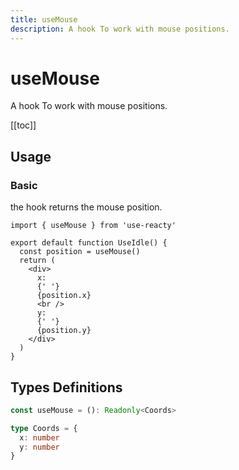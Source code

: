 ```yaml
---
title: useMouse
description: A hook To work with mouse positions.
---
```


# useMouse

A hook To work with mouse positions.

[[toc]]

## Usage

### Basic

the hook returns the mouse position.

```tsx
import { useMouse } from 'use-reacty'

export default function UseIdle() {
  const position = useMouse()
  return (
    <div>
      x:
      {' '}
      {position.x}
      <br />
      y:
      {' '}
      {position.y}
    </div>
  )
}
```

<div>
<div ref="demo"></div>
</div>

## Types Definitions

```ts
const useMouse = (): Readonly<Coords>

type Coords = {
  x: number
  y: number
}
```

<script setup>
import { createElement } from 'react'
import { createRoot } from 'react-dom/client'
import { ref, onMounted } from 'vue'
import UseMouse from './use-mouse.tsx'

const demo = ref()

onMounted(() => {
  const root = createRoot(demo.value)
  root.render(createElement(UseMouse, {}, null))
})

</script>
